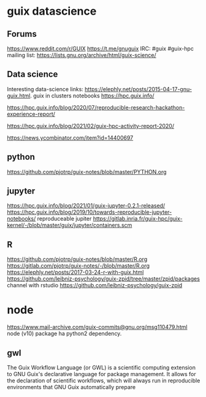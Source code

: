 # guix datascience

## Forums
https://www.reddit.com/r/GUIX
https://t.me/gnuguix
IRC: #guix #guix-hpc 
mailing list: https://lists.gnu.org/archive/html/guix-science/

## Data science
Interesting data-science links:
https://elephly.net/posts/2015-04-17-gnu-guix.html. guix in clusters
notebooks
https://hpc.guix.info/ 

https://hpc.guix.info/blog/2020/07/reproducible-research-hackathon-experience-report/


https://hpc.guix.info/blog/2021/02/guix-hpc-activity-report-2020/

https://news.ycombinator.com/item?id=14400697

## python
https://github.com/pjotrp/guix-notes/blob/master/PYTHON.org

## jupyter
https://hpc.guix.info/blog/2021/01/guix-jupyter-0.2.1-released/
https://hpc.guix.info/blog/2019/10/towards-reproducible-jupyter-notebooks/ reproduceable jupiter 
https://gitlab.inria.fr/guix-hpc/guix-kernel/-/blob/master/guix/jupyter/containers.scm

## R
https://github.com/pjotrp/guix-notes/blob/master/R.org
https://gitlab.com/pjotrp/guix-notes/-/blob/master/R.org
https://elephly.net/posts/2017-03-24-r-with-guix.html
https://github.com/leibniz-psychology/guix-zpid/tree/master/zpid/packages
channel with rstudio
https://github.com/leibniz-psychology/guix-zpid

# node
https://www.mail-archive.com/guix-commits@gnu.org/msg110479.html
node (v10) package ha python2 dependency.


## gwl
The Guix Workflow Language (or GWL) is a scientific computing extension to GNU Guix's declarative language for package management. It allows for the declaration of scientific workflows, which will always run in reproducible environments that GNU Guix automatically prepare




